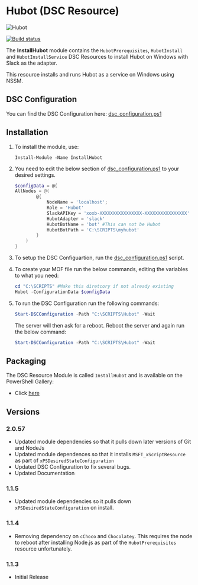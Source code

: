 # Hubot (DSC Resource)

![Hubot](http://i.imgur.com/NhTqeZ2.png)

[![Build status](https://ci.appveyor.com/api/projects/status/yj30jkt66cy2ihix/branch/master?svg=true)](https://ci.appveyor.com/project/adambirds/hubot-dsc-resource/branch/master)

The **InstallHubot** module contains the `HubotPrerequisites`, `HubotInstall` and `HubotInstallService`
DSC Resources to install Hubot on Windows with Slack as the adapter.

This resource installs and runs Hubot as a service on Windows using NSSM.

## DSC Configuration

You can find the DSC Configuration here: [dsc_configuration.ps1](DSCConfigurations/dsc_configuration.ps1)

## Installation

1. To install the module, use:

   `Install-Module -Name InstallHubot`

2. You need to edit the below section of [dsc_configuration.ps1](DSCConfigurations/dsc_configuration.ps1) to your desired settings.

    ``` powershell
    $configData = @{
    AllNodes = @(
            @{
                NodeName = 'localhost';
                Role = 'Hubot'
                SlackAPIKey = 'xoxb-XXXXXXXXXXXXXXXX-XXXXXXXXXXXXXXXX'
                HubotAdapter = 'slack'
                HubotBotName = 'bot' #This can not be Hubot
                HubotBotPath = 'C:\SCRIPTS\myhubot'
            }
        )
    }
    ```

3. To setup the DSC Configuartion, run the [dsc_configuration.ps1](DSCConfigurations/dsc_configuration.ps1) script.

4. To create your MOF file run the below commands, editing the variables to what you need:

   ``` powershell
   cd "C:\SCRIPTS" #Make this diretcory if not already existing
   Hubot -ConfigurationData $configData
   ```

5. To run the DSC Configuration run the following commands:

   ```powershell
   Start-DSCConfiguration -Path "C:\SCRIPTS\Hubot" -Wait
   ```

   The server will then ask for a reboot. Reboot the server and again run the below command:

   ``` powershell
   Start-DSCConfiguration -Path "C:\SCRIPTS\Hubot" -Wait
   ```

## Packaging

The DSC Resource Module is called `InstallHubot` and is available on the PowerShell Gallery:

* Click [here](https://www.powershellgallery.com/packages/InstallHubot)

## Versions

### 2.0.57

* Updated module dependencies so that it pulls down later versions of Git and NodeJs
* Updated module dependences so that it installs `MSFT_xScriptResource` as part of `xPSDesiredStateConfiguration`
* Updated DSC Configuration to fix several bugs.
* Updated Documentation

### 1.1.5

* Updated module dependencies so it pulls down `xPSDesiredStateConfiguration` on install.

### 1.1.4

* Removing dependency on `cChoco` and `Chocolatey`. This requires the node to reboot after installing Node.js as part of the `HubotPrerequisites` resource unfortunately.

### 1.1.3

* Initial Release
